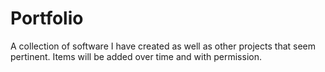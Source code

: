 # Portfolio
A collection of software I have created as well as other projects that seem pertinent. Items will be added over time and with permission.
